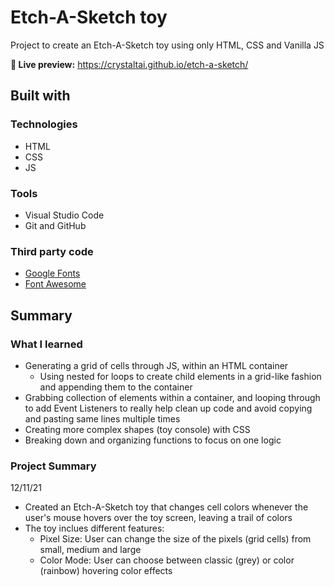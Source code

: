 # Etch-A-Sketch toy
Project to create an Etch-A-Sketch toy using only HTML, CSS and Vanilla JS

**🔗 Live preview:** https://crystaltai.github.io/etch-a-sketch/
## Built with
### Technologies
- HTML
- CSS
- JS
### Tools
- Visual Studio Code
- Git and GitHub
### Third party code
- [Google Fonts](https://fonts.google.com/) 
- [Font Awesome](https://fontawesome.com/)

## Summary
### What I learned
- Generating a grid of cells through JS, within an HTML container
  - Using nested for loops to create child elements in a grid-like fashion and appending them to the container
- Grabbing collection of elements within a container, and looping through to add Event Listeners to really help clean up code and avoid copying and pasting same lines multiple times
- Creating more complex shapes (toy console) with CSS
- Breaking down and organizing functions to focus on one logic 
### Project Summary
12/11/21
- Created an Etch-A-Sketch toy that changes cell colors whenever the user's mouse hovers over the toy screen, leaving a trail of colors
- The toy inclues different features:
  - Pixel Size: User can change the size of the pixels (grid cells) from small, medium and large
  - Color Mode: User can choose between classic (grey) or color (rainbow) hovering color effects